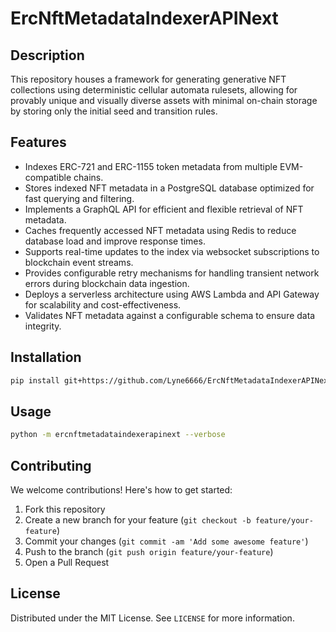 # ErcNftMetadataIndexerAPINext

## Description

This repository houses a framework for generating generative NFT collections using deterministic cellular automata rulesets, allowing for provably unique and visually diverse assets with minimal on-chain storage by storing only the initial seed and transition rules.

## Features

- Indexes ERC-721 and ERC-1155 token metadata from multiple EVM-compatible chains.
- Stores indexed NFT metadata in a PostgreSQL database optimized for fast querying and filtering.
- Implements a GraphQL API for efficient and flexible retrieval of NFT metadata.
- Caches frequently accessed NFT metadata using Redis to reduce database load and improve response times.
- Supports real-time updates to the index via websocket subscriptions to blockchain event streams.
- Provides configurable retry mechanisms for handling transient network errors during blockchain data ingestion.
- Deploys a serverless architecture using AWS Lambda and API Gateway for scalability and cost-effectiveness.
- Validates NFT metadata against a configurable schema to ensure data integrity.
## Installation

```bash
pip install git+https://github.com/Lyne6666/ErcNftMetadataIndexerAPINext.git
```

## Usage

```bash
python -m ercnftmetadataindexerapinext --verbose
```

## Contributing

We welcome contributions! Here's how to get started:

1. Fork this repository
2. Create a new branch for your feature (`git checkout -b feature/your-feature`)
3. Commit your changes (`git commit -am 'Add some awesome feature'`)
4. Push to the branch (`git push origin feature/your-feature`)
5. Open a Pull Request

## License

Distributed under the MIT License. See `LICENSE` for more information.

